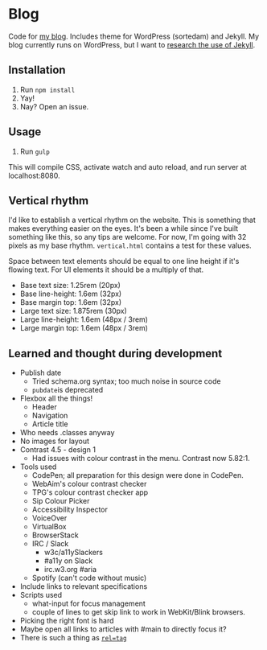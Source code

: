 # Blog
Code for [my blog](http://www.michielbijl.nl/). Includes theme for WordPress (sortedam) and Jekyll. My blog currently runs on WordPress, but I want to [research the use of Jekyll](https://github.com/MichielBijl/blog/issues/14).

## Installation

1. Run `npm install`
2. Yay!
3. Nay? Open an issue.

## Usage

1. Run `gulp`

This will compile CSS, activate watch and auto reload, and run server at localhost:8080.

## Vertical rhythm

I'd like to establish a vertical rhythm on the website. This is something that makes everything easier on the eyes. It's been a while since I've built something like this, so any tips are welcome. For now, I'm going with 32 pixels as my base rhythm. `vertical.html` contains a test for these values.

Space between text elements should be equal to one line height if it's flowing text. For UI elements it should be a multiply of that.

* Base text size: 1.25rem (20px)
* Base line-height: 1.6em (32px)
* Base margin top: 1.6em (32px)
* Large text size: 1.875rem (30px)
* Large line-height: 1.6em (48px / 3rem)
* Large margin top: 1.6em (48px / 3rem)

## Learned and thought during development

* Publish date
  * Tried schema.org syntax; too much noise in source code
  * `pubdate`is deprecated
* Flexbox all the things!
  * Header
  * Navigation
  * Article title
* Who needs .classes anyway
* No images for layout
* Contrast 4.5 - design 1
  * Had issues with colour contrast in the menu. Contrast now 5.82:1.
* Tools used
  * CodePen; all preparation for this design were done in CodePen.
  * WebAim's colour contrast checker
  * TPG's colour contrast checker app
  * Sip Colour Picker
  * Accessibility Inspector
  * VoiceOver
  * VirtualBox
  * BrowserStack
  * IRC / Slack
    * w3c/a11ySlackers
    * #a11y on Slack
    * irc.w3.org #aria
  * Spotify (can't code without music)
* Include links to relevant specifications
* Scripts used
  * what-input for focus management
  * couple of lines to get skip link to work in WebKit/Blink browsers.
* Picking the right font is hard
* Maybe open all links to articles with #main to directly focus it?
* There is such a thing as [`rel=tag`](http://www.w3.org/TR/html5/links.html#linkTypes)
